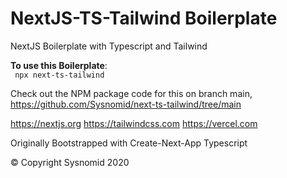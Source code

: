 # NextJS-TS-Tailwind Boilerplate

NextJS Boilerplate with Typescript and Tailwind

**To use this Boilerplate**:
<br />
` npx next-ts-tailwind`

Check out the NPM package code for this on branch main,
https://github.com/Sysnomid/next-ts-tailwind/tree/main

https://nextjs.org
https://tailwindcss.com
https://vercel.com

Originally Bootstrapped with Create-Next-App Typescript

&copy; Copyright Sysnomid 2020
